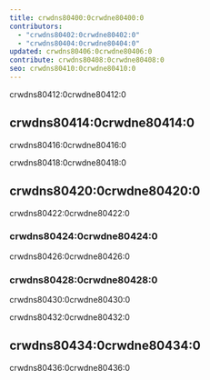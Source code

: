 ```yaml
---
title: crwdns80400:0crwdne80400:0
contributors:
  - "crwdns80402:0crwdne80402:0"
  - "crwdns80404:0crwdne80404:0"
updated: crwdns80406:0crwdne80406:0
contribute: crwdns80408:0crwdne80408:0
seo: crwdns80410:0crwdne80410:0
---
```


crwdns80412:0crwdne80412:0

## crwdns80414:0crwdne80414:0

crwdns80416:0crwdne80416:0

crwdns80418:0crwdne80418:0

## crwdns80420:0crwdne80420:0

crwdns80422:0crwdne80422:0

### crwdns80424:0crwdne80424:0

crwdns80426:0crwdne80426:0

### crwdns80428:0crwdne80428:0

crwdns80430:0crwdne80430:0

crwdns80432:0crwdne80432:0

## crwdns80434:0crwdne80434:0

crwdns80436:0crwdne80436:0
